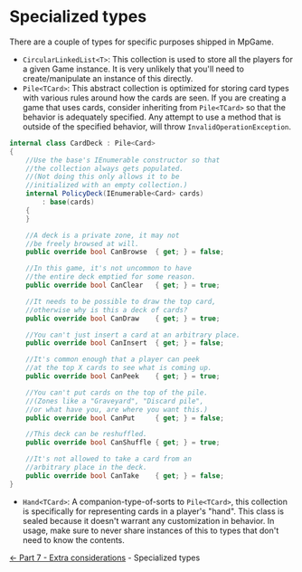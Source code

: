﻿Specialized types
=================

There are a couple of types for specific purposes shipped in MpGame.

* `CircularLinkedList<T>`: This collection is used to store all the players
for a given Game instance. It is very unlikely that you'll need to create/manipulate
an instance of this directly.
* `Pile<TCard>`: This abstract collection is optimized for storing card types with various
rules around how the cards are seen. If you are creating a game that uses cards,
consider inheriting from `Pile<TCard>` so that the behavior is adequately specified.
Any attempt to use a method that is outside of the specified behavior,
will throw `InvalidOperationException`.
```cs
internal class CardDeck : Pile<Card>
{
    //Use the base's IEnumerable constructor so that
    //the collection always gets populated.
    //(Not doing this only allows it to be
    //initialized with an empty collection.)
    internal PolicyDeck(IEnumerable<Card> cards)
        : base(cards)
    {
    }

    //A deck is a private zone, it may not
    //be freely browsed at will.
    public override bool CanBrowse  { get; } = false;

    //In this game, it's not uncommon to have
    //the entire deck emptied for some reason.
    public override bool CanClear   { get; } = true;

    //It needs to be possible to draw the top card,
    //otherwise why is this a deck of cards?
    public override bool CanDraw    { get; } = true;

    //You can't just insert a card at an arbitrary place.
    public override bool CanInsert  { get; } = false;

    //It's common enough that a player can peek
    //at the top X cards to see what is coming up.
    public override bool CanPeek    { get; } = true;

    //You can't put cards on the top of the pile.
    //(Zones like a "Graveyard", "Discard pile",
    //or what have you, are where you want this.)
    public override bool CanPut     { get; } = false;

    //This deck can be reshuffled.
    public override bool CanShuffle { get; } = true;

    //It's not allowed to take a card from an
    //arbitrary place in the deck.
    public override bool CanTake    { get; } = false;
}
```
* `Hand<TCard>`: A companion-type-of-sorts to `Pile<TCard>`, this collection is specifically
for representing cards in a player's "hand". This class is sealed because it doesn't
warrant any customization in behavior. In usage, make sure to never share instances of this
to types that don't need to know the contents.


[<- Part 7 - Extra considerations](7-ExtraConsiderations.md) - Specialized types
